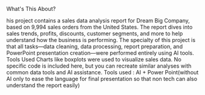 What's This About?

his project contains a sales data analysis report for Dream Big Company, based on 9,994 sales orders from the United States. The report dives into sales trends, profits, discounts, customer segments, and more to help understand how the business is performing. The specialty of this project is that all tasks—data cleaning, data processing, report preparation, and PowerPoint presentation creation—were performed entirely using AI tools.
Tools Used
 Charts like boxplots were used to visualize sales data. No specific code is included here, but you can recreate similar analyses with common data tools and AI assistance.
Tools used : AI + Power Point(without AI only to ease the language for final presentation so that non tech can also understand the report easily) 
